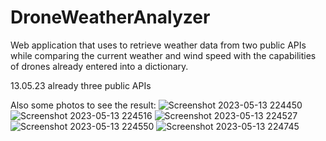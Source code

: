 # DroneWeatherAnalyzer
 Web application that uses to retrieve weather data from two public APIs while comparing the current weather and wind speed with the capabilities of drones already entered into a dictionary.
 
 
13.05.23 already three public APIs 
 
 Also some photos to see the result:
 ![Screenshot 2023-05-13 224450](https://github.com/gvidev/DroneWeatherAnalyzer/assets/104200628/f42e70e1-b0d5-4b6f-878d-85b60a3931b2)
![Screenshot 2023-05-13 224516](https://github.com/gvidev/DroneWeatherAnalyzer/assets/104200628/7690ca05-7145-4915-ae1d-f13357ba29b3)
![Screenshot 2023-05-13 224527](https://github.com/gvidev/DroneWeatherAnalyzer/assets/104200628/6d7b4547-8a96-426a-a6dd-09adcca8b634)
![Screenshot 2023-05-13 224550](https://github.com/gvidev/DroneWeatherAnalyzer/assets/104200628/78aa0ef2-41a2-46ce-a9ef-cccd81bb90fc)
![Screenshot 2023-05-13 224745](https://github.com/gvidev/DroneWeatherAnalyzer/assets/104200628/880e10aa-f149-495f-8a03-5186bc0839cc)


